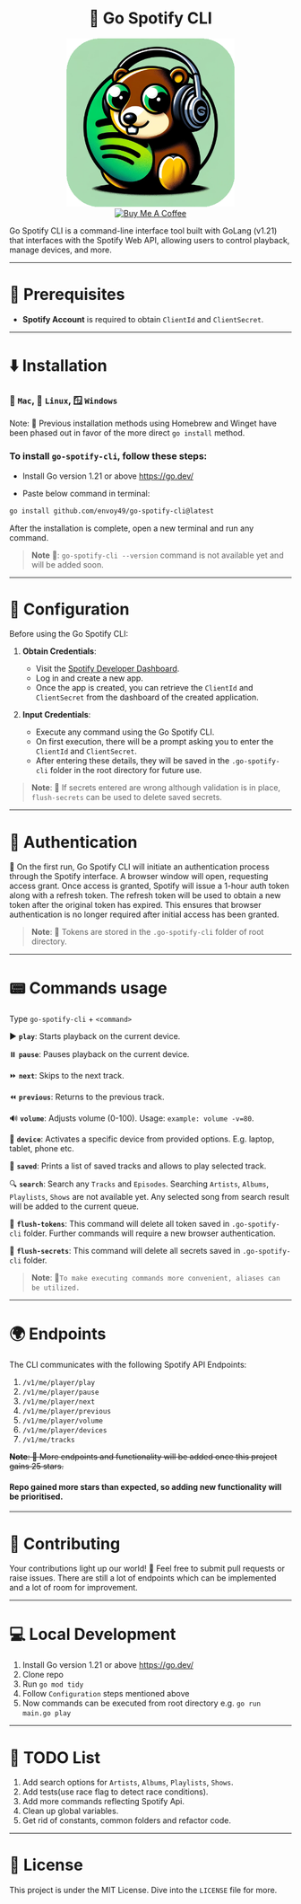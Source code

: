 <div align="center">
  <h1>🎵 Go Spotify CLI</h1>
</div>

<div align="center">
    <img src="assets/emoji.png" width="300" height="300" alt="Go Spotify CLI Logo">
</div>

<div align="center">
    <a href="https://www.buymeacoffee.com/envoy49">
        <img src="https://img.buymeacoffee.com/button-api/?text=BuyMeACoffee&emoji=&slug=envoy49&button_colour=51e2f5&font_colour=000000&font_family=Cookie&outline_colour=000000&coffee_colour=FFDD00" alt="Buy Me A Coffee">
    </a>
</div>

Go Spotify CLI is a command-line interface tool built with GoLang (v1.21) that interfaces with the Spotify Web API, allowing users to control playback, manage devices, and more.

---

# 📌 Prerequisites

- **Spotify Account** is required to obtain `ClientId` and `ClientSecret`.

---

# ⬇️ Installation

### 🍏 `Mac`, 🐧 `Linux`, 🪟 `Windows`

Note: 📝 Previous installation methods using Homebrew and Winget have been phased out in favor of the more direct `go install` method.

### To install `go-spotify-cli`, follow these steps:

- Install Go version 1.21 or above https://go.dev/

- Paste below command in terminal:

```bash
go install github.com/envoy49/go-spotify-cli@latest
```

After the installation is complete, open a new terminal and run any command.

> **Note** 📝: `go-spotify-cli --version` command is not available yet and will be added soon.
---

# 🔧 Configuration

Before using the Go Spotify CLI:

1. **Obtain Credentials**:
    - Visit the [Spotify Developer Dashboard](https://developer.spotify.com/dashboard/applications).
    - Log in and create a new app.
    - Once the app is created, you can retrieve the `ClientId` and `ClientSecret` from the dashboard of the created application.


2. **Input Credentials**:
    - Execute any command using the Go Spotify CLI.
    - On first execution, there will be a prompt asking you to enter the `ClientId` and `ClientSecret`.
    - After entering these details, they will be saved in the `.go-spotify-cli` folder in the root directory for future use.

>**Note**: 📝 If secrets entered are wrong although validation is in place, `flush-secrets` can be used to delete saved secrets.

---

# 🔑 Authentication

🚀 On the first run, Go Spotify CLI will initiate an authentication process through the Spotify interface. 
A browser window will open, requesting access grant. Once access is granted, Spotify will issue a 1-hour auth token along with a refresh token. 
The refresh token will be used to obtain a new token after the original token has expired. 
This ensures that browser authentication is no longer required after initial access has been granted.

>**Note**: 📝 Tokens are stored in the `.go-spotify-cli` folder of root directory.

---
# 📟 Commands usage

Type `go-spotify-cli` + `<command>`

▶️ **`play`**: Starts playback on the current device.

⏸️ **`pause`**: Pauses playback on the current device.

⏩ **`next`**: Skips to the next track.

⏪ **`previous`**: Returns to the previous track.

🔊 **`volume`**: Adjusts volume (0-100). Usage: `example: volume -v=80`.

📱 **`device`**: Activates a specific device from provided options. E.g. laptop, tablet, phone etc.

💾 **`saved`**: Prints a list of saved tracks and allows to play selected track.

🔍 **`search`**: Search any `Tracks` and `Episodes`. Searching `Artists`, `Albums`, `Playlists`, `Shows` are not available yet. Any selected song from search result will be added to the current queue.

🔄 **`flush-tokens`**: This command will delete all token saved in `.go-spotify-cli` folder. Further commands will require a new browser authentication.

🔄 **`flush-secrets`**: This command will delete all secrets saved in `.go-spotify-cli` folder.

>**Note**: 📝`To make executing commands more convenient, aliases can be utilized.`

---

# 🌍 Endpoints

The CLI communicates with the following Spotify API Endpoints:

1. `/v1/me/player/play`
2. `/v1/me/player/pause`
3. `/v1/me/player/next`
4. `/v1/me/player/previous`
5. `/v1/me/player/volume`
6. `/v1/me/player/devices`
7. `/v1/me/tracks`

~~**Note**: 📝 More endpoints and functionality will be added once this project gains 25 stars.~~

#### Repo gained more stars than expected, so adding new functionality will be prioritised. 

---

# 🤝 Contributing

Your contributions light up our world! 🌟 Feel free to submit pull requests or raise issues.
There are still a lot of endpoints which can be implemented and a lot of room for improvement.

---

# 💻 Local Development

1. Install Go version 1.21 or above https://go.dev/
2. Clone repo
3. Run `go mod tidy`
4. Follow `Configuration` steps mentioned above
5. Now commands can be executed from root directory e.g. `go run main.go play`

---

# 📝 TODO List

1. Add search options for `Artists`, `Albums`, `Playlists`, `Shows`.
2. Add tests(use race flag to detect race conditions).
3. Add more commands reflecting Spotify Api.
4. Clean up global variables.
5. Get rid of constants, common folders and refactor code.

---

# 📜 License

This project is under the MIT License. Dive into the `LICENSE` file for more.
